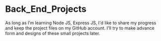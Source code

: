 # Back_End_Projects
As long as I’m learning Node JS, Express JS, I'd like to share my progress and keep the project files on my GitHub account. I'll try to make advance form and designs of these small projects later.
